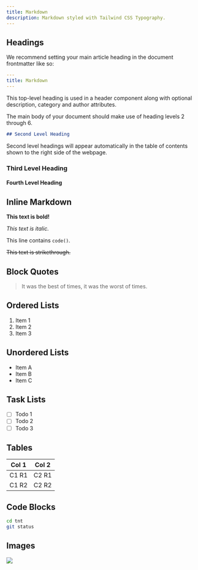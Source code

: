 ```yaml
---
title: Markdown
description: Markdown styled with Tailwind CSS Typography.
---
```


## Headings

We recommend setting your main article heading in the document frontmatter like so:

```yaml
---
title: Markdown
---
```

This top-level heading is used in a header component along with optional description, category and author attributes.

The main body of your document should make use of heading levels 2 through 6.

```md
## Second Level Heading
```

Second level headings will appear automatically in the table of contents shown to the right side of the webpage.

### Third Level Heading

#### Fourth Level Heading

## Inline Markdown

**This text is bold!**

_This text is italic._

This line contains `code()`.

~~This text is strikethrough.~~

## Block Quotes

> It was the best of times, it was the worst of times.

## Ordered Lists

1. Item 1
2. Item 2
3. Item 3

## Unordered Lists

- Item A
- Item B
- Item C

## Task Lists

- [ ] Todo 1
- [ ] Todo 2
- [ ] Todo 3

## Tables

| Col 1 | Col 2 |
| ----- | ----- |
| C1 R1 | C2 R1 |
| C1 R2 | C2 R2 |

## Code Blocks

```sh
cd tnt
git status
```

## Images

![](https://picsum.photos/id/29/2000/1000)
